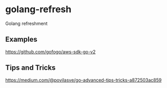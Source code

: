 # golang-refresh
Golang refreshment


## Examples
https://github.com/gofogo/aws-sdk-go-v2

## Tips and Tricks

https://medium.com/@povilasve/go-advanced-tips-tricks-a872503ac859